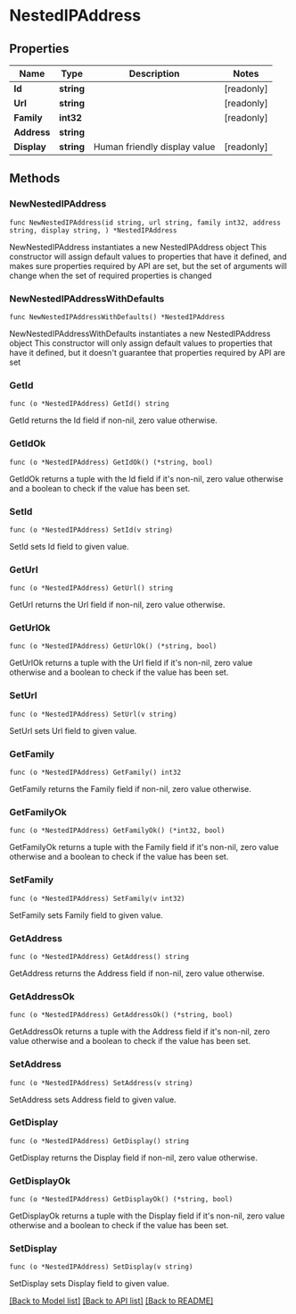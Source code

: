 # NestedIPAddress

## Properties

Name | Type | Description | Notes
------------ | ------------- | ------------- | -------------
**Id** | **string** |  | [readonly] 
**Url** | **string** |  | [readonly] 
**Family** | **int32** |  | [readonly] 
**Address** | **string** |  | 
**Display** | **string** | Human friendly display value | [readonly] 

## Methods

### NewNestedIPAddress

`func NewNestedIPAddress(id string, url string, family int32, address string, display string, ) *NestedIPAddress`

NewNestedIPAddress instantiates a new NestedIPAddress object
This constructor will assign default values to properties that have it defined,
and makes sure properties required by API are set, but the set of arguments
will change when the set of required properties is changed

### NewNestedIPAddressWithDefaults

`func NewNestedIPAddressWithDefaults() *NestedIPAddress`

NewNestedIPAddressWithDefaults instantiates a new NestedIPAddress object
This constructor will only assign default values to properties that have it defined,
but it doesn't guarantee that properties required by API are set

### GetId

`func (o *NestedIPAddress) GetId() string`

GetId returns the Id field if non-nil, zero value otherwise.

### GetIdOk

`func (o *NestedIPAddress) GetIdOk() (*string, bool)`

GetIdOk returns a tuple with the Id field if it's non-nil, zero value otherwise
and a boolean to check if the value has been set.

### SetId

`func (o *NestedIPAddress) SetId(v string)`

SetId sets Id field to given value.


### GetUrl

`func (o *NestedIPAddress) GetUrl() string`

GetUrl returns the Url field if non-nil, zero value otherwise.

### GetUrlOk

`func (o *NestedIPAddress) GetUrlOk() (*string, bool)`

GetUrlOk returns a tuple with the Url field if it's non-nil, zero value otherwise
and a boolean to check if the value has been set.

### SetUrl

`func (o *NestedIPAddress) SetUrl(v string)`

SetUrl sets Url field to given value.


### GetFamily

`func (o *NestedIPAddress) GetFamily() int32`

GetFamily returns the Family field if non-nil, zero value otherwise.

### GetFamilyOk

`func (o *NestedIPAddress) GetFamilyOk() (*int32, bool)`

GetFamilyOk returns a tuple with the Family field if it's non-nil, zero value otherwise
and a boolean to check if the value has been set.

### SetFamily

`func (o *NestedIPAddress) SetFamily(v int32)`

SetFamily sets Family field to given value.


### GetAddress

`func (o *NestedIPAddress) GetAddress() string`

GetAddress returns the Address field if non-nil, zero value otherwise.

### GetAddressOk

`func (o *NestedIPAddress) GetAddressOk() (*string, bool)`

GetAddressOk returns a tuple with the Address field if it's non-nil, zero value otherwise
and a boolean to check if the value has been set.

### SetAddress

`func (o *NestedIPAddress) SetAddress(v string)`

SetAddress sets Address field to given value.


### GetDisplay

`func (o *NestedIPAddress) GetDisplay() string`

GetDisplay returns the Display field if non-nil, zero value otherwise.

### GetDisplayOk

`func (o *NestedIPAddress) GetDisplayOk() (*string, bool)`

GetDisplayOk returns a tuple with the Display field if it's non-nil, zero value otherwise
and a boolean to check if the value has been set.

### SetDisplay

`func (o *NestedIPAddress) SetDisplay(v string)`

SetDisplay sets Display field to given value.



[[Back to Model list]](../README.md#documentation-for-models) [[Back to API list]](../README.md#documentation-for-api-endpoints) [[Back to README]](../README.md)


